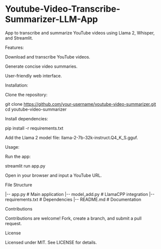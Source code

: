 # Youtube-Video-Transcribe-Summarizer-LLM-App


App to transcribe and summarize YouTube videos using Llama 2, Whisper, and Streamlit.

Features:

Download and transcribe YouTube videos.

Generate concise video summaries.

User-friendly web interface.

Installation:

Clone the repository:

git clone https://github.com/your-username/youtube-video-summarizer.git
cd youtube-video-summarizer

Install dependencies:

pip install -r requirements.txt

Add the Llama 2 model file: llama-2-7b-32k-instruct.Q4_K_S.gguf.

Usage:

Run the app:

streamlit run app.py

Open in your browser and input a YouTube URL.

File Structure

|-- app.py                # Main application
|-- model_add.py          # LlamaCPP integration
|-- requirements.txt      # Dependencies
|-- README.md             # Documentation

Contributions

Contributions are welcome! Fork, create a branch, and submit a pull request.

License

Licensed under MIT. See LICENSE for details.
